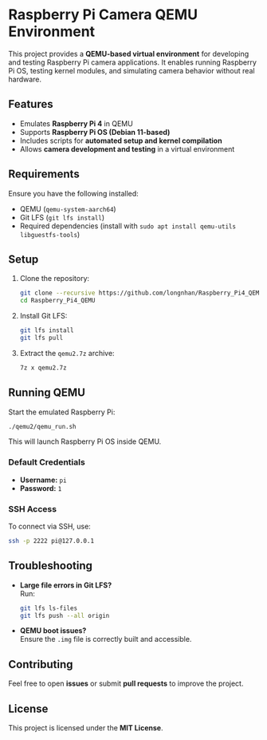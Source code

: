 # Raspberry Pi Camera QEMU Environment

This project provides a **QEMU-based virtual environment** for developing and testing Raspberry Pi camera applications. It enables running Raspberry Pi OS, testing kernel modules, and simulating camera behavior without real hardware.

## Features

- Emulates **Raspberry Pi 4** in QEMU
- Supports **Raspberry Pi OS (Debian 11-based)**
- Includes scripts for **automated setup and kernel compilation**
- Allows **camera development and testing** in a virtual environment

## Requirements

Ensure you have the following installed:

- QEMU (`qemu-system-aarch64`)
- Git LFS (`git lfs install`)
- Required dependencies (install with `sudo apt install qemu-utils libguestfs-tools`)

## Setup

1. Clone the repository:

   ```bash
   git clone --recursive https://github.com/longnhan/Raspberry_Pi4_QEMU.git
   cd Raspberry_Pi4_QEMU
   ```

2. Install Git LFS:

   ```bash
   git lfs install
   git lfs pull
   ```

3. Extract the `qemu2.7z` archive:

   ```bash
   7z x qemu2.7z
   ```

## Running QEMU

Start the emulated Raspberry Pi:

```bash
./qemu2/qemu_run.sh
```

This will launch Raspberry Pi OS inside QEMU.

### Default Credentials

- **Username:** `pi`
- **Password:** `1`

### SSH Access

To connect via SSH, use:

```bash
ssh -p 2222 pi@127.0.0.1
```

## Troubleshooting

- **Large file errors in Git LFS?**\
  Run:
  ```bash
  git lfs ls-files
  git lfs push --all origin
  ```
- **QEMU boot issues?**\
  Ensure the `.img` file is correctly built and accessible.

## Contributing

Feel free to open **issues** or submit **pull requests** to improve the project.

## License

This project is licensed under the **MIT License**.

